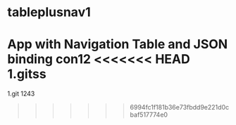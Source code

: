 # tableplusnav1

App with Navigation Table and JSON binding con12
<<<<<<< HEAD
1.gitss
=======
1.git 1243
>>>>>>> 6994fc1f181b36e73fbdd9e221d0cbaf517774e0
